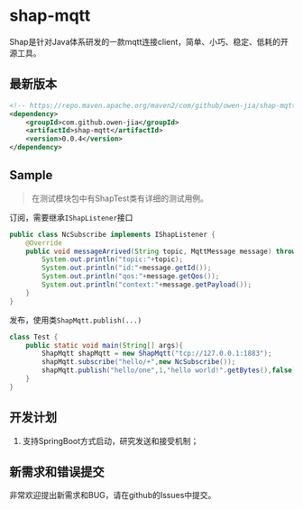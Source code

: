 # shap-mqtt
Shap是针对Java体系研发的一款mqtt连接client，简单、小巧、稳定、低耗的开源工具。

## 最新版本

```xml
<!-- https://repo.maven.apache.org/maven2/com/github/owen-jia/shap-mqtt/ -->
<dependency>
    <groupId>com.github.owen-jia</groupId>
    <artifactId>shap-mqtt</artifactId>
    <version>0.0.4</version>
</dependency>
```

## Sample

> 在测试模块包中有ShapTest类有详细的测试用例。

订阅，需要继承`IShapListener`接口
```java
public class NcSubscribe implements IShapListener {
    @Override
    public void messageArrived(String topic, MqttMessage message) throws Exception {
        System.out.println("topic:"+topic);
        System.out.println("id:"+message.getId());
        System.out.println("qos:"+message.getQos());
        System.out.println("context:"+message.getPayload());
    }
}
```

发布，使用类`ShapMqtt.publish(...)`
```java
class Test {
    public static void main(String[] args){
        ShapMqtt shapMqtt = new ShapMqtt("tcp://127.0.0.1:1883");
        shapMqtt.subscribe("hello/+",new NcSubscribe());
        shapMqtt.publish("hello/one",1,"hello world!".getBytes(),false);
    }
}
```

## 开发计划

1. 支持SpringBoot方式启动，研究发送和接受机制；

## 新需求和错误提交

非常欢迎提出新需求和BUG，请在github的Issues中提交。